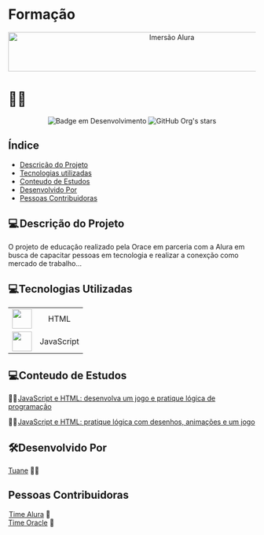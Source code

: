 # Formação 

<div align="center">
    <img src="https://user-images.githubusercontent.com/54903202/230703634-3b28034b-c98d-40f7-b4fb-0bbaa3010f56.png"width="650" height="80" alt="Imersão Alura"/>
</div>




<h1>👩‍💻 </h1>

<div align="center">

![Badge em Desenvolvimento ](http://img.shields.io/static/v1?label=STATUS&message=EM%20DESENVOLVIMENTO&color=GREEN&style=for-the-badge )
![GitHub Org's stars](https://img.shields.io/github/stars/tuanemendes?style=social)

</div>
<h2>Índice</h2>

* [Descrição do Projeto](#descrição-do-projeto)
* [Tecnologias utilizadas](#tecnologias-utilizadas)
* [Conteudo de Estudos](#conteudo-de-estudos)
* [Desenvolvido Por](#desenvolvido-por)
* [Pessoas Contribuidoras](#pessoas-contribuidoras)


<h2>💻 Descrição do Projeto</h2>

<p>
O projeto de educação realizado pela Orace em parceria com a  Alura em busca de  capacitar pessoas em tecnologia e realizar a conexção como mercado de trabalho... 
</p>

<h2>💻Tecnologias Utilizadas</h2>

|     |   |
| :--------: | :--------: |    
| <img src="https://cdn.jsdelivr.net/gh/devicons/devicon/icons/html5/html5-original-wordmark.svg" width="40" height="40" /> | HTML |   
| <img src="https://cdn.jsdelivr.net/gh/devicons/devicon/icons/javascript/javascript-original.svg" width="40" height="40" /> | JavaScript |  
        
        
        
          

<h2>💻Conteudo de Estudos</h2>

<p>

👩‍🏫 [JavaScript e HTML: desenvolva um jogo e pratique lógica de programação](https://github.com/Tuanemendes/formacao-one-alura/tree/main/JavaScript%20e%20HTML%20desenvolva%20um%20jogo%20e%20pratique%20l%C3%B3gica%20de%20programa%C3%A7%C3%A3o)

👩‍🏫 [JavaScript e HTML: pratique lógica com desenhos, animações e um jogo](https://github.com/Tuanemendes/formacao-one-alura/tree/main/JavaScript%20e%20HTML%20pratique%20l%C3%B3gica%20com%20desenhos%20anima%C3%A7%C3%B5es%20e%20um%20jogo)
    
</p>



<h2>🛠Desenvolvido Por</h2>

 [Tuane](https://www.linkedin.com/in/tuane-mendes/) 👩‍🎓        

<h2>Pessoas Contribuidoras</h2>

 [Time Alura](https://www.alura.com.br/) 💙 <br>
 [Time Oracle](https://www.oracle.com/br/education/oracle-next-education/) 🧡 

 
